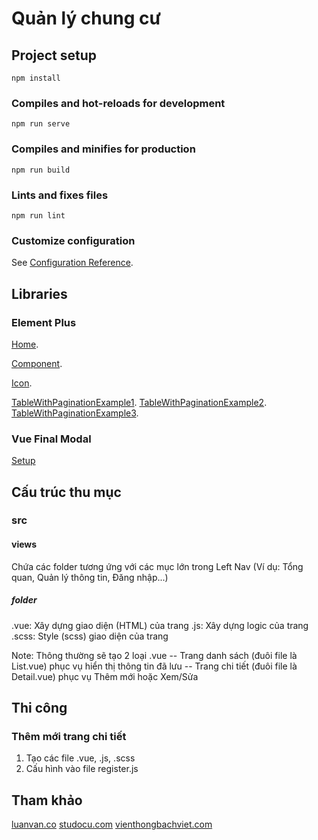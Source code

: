 # Quản lý chung cư

## Project setup

```
npm install
```

### Compiles and hot-reloads for development

```
npm run serve
```

### Compiles and minifies for production

```
npm run build
```

### Lints and fixes files

```
npm run lint
```

### Customize configuration

See [Configuration Reference](https://cli.vuejs.org/config/).

## Libraries

### Element Plus

[Home](https://element-plus.org/).

[Component](https://element-plus.org/en-US/component/button.html).

[Icon](https://element-plus.org/en-US/component/icon.html#icon-collection).

[TableWithPaginationExample1](https://laracasts.com/discuss/channels/vue/element-ui-table-combine-pagination-and-search).
[TableWithPaginationExample2](https://codesandbox.io/s/vue-element-ui-table-pagination-3v4n2).
[TableWithPaginationExample3](https://vuejsexamples.com/table-and-pagination-components-of-element-ui-together-with-vue-2-x/).

### Vue Final Modal

[Setup](https://v3.vue-final-modal.org/setup)

## Cấu trúc thu mục

### src

#### views

Chứa các folder tương ứng với các mục lớn trong Left Nav (Ví dụ: Tổng quan, Quản lý thông tin, Đăng nhập...)

##### folder

.vue: Xây dựng giao diện (HTML) của trang
.js: Xây dựng logic của trang
.scss: Style (scss) giao diện của trang

Note: Thông thường sẽ tạo 2 loại .vue
-- Trang danh sách (đuôi file là List.vue) phục vụ hiển thị thông tin đã lưu
-- Trang chi tiết (đuôi file là Detail.vue) phục vụ Thêm mới hoặc Xem/Sửa

## Thi công

### Thêm mới trang chi tiết

1. Tạo các file .vue, .js, .scss
2. Cấu hình vào file register.js

## Tham khảo

[luanvan.co](https://luanvan.co/luan-van/de-tai-cong-nghe-phan-mem-phan-mem-quan-ly-chung-cu-34573/)
[studocu.com](https://www.studocu.com/vn/document/truong-dai-hoc-tai-nguyen-va-moi-truong-ha-noi/tin-hoc-ung-dung/bao-cao-quan-ly-khu-chung-cu-1/38787527)
[vienthongbachviet.com](https://vienthongbachviet.com/phan-mem/phan-mem-quan-ly-chung-cu-pihome.htm)
